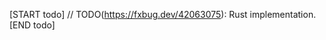 <!-- TODO(https://fxbug.dev/42063075): Remove this file once this impl is done. -->

[START todo]
// TODO(https://fxbug.dev/42063075): Rust implementation.
[END todo]
